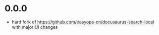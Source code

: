 # 0.0.0 

- hard fork of https://github.com/easyops-cn/docusaurus-search-local with major UI changes
